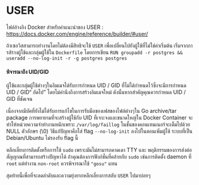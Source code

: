 # USER

ไฟล์อ้างอิง Docker สำหรับคำแนะนำของ USER : <https://docs.docker.com/engine/reference/builder/#user/>

ถ้าเซอวิสสามารถทำงานโดยไม่ต้องมีสิทธิจะใช้ `USER` เพื่อเปลี่ยนไปยังผู้ใช้ที่ไม่ใช่ค่าเริ่มต้น
เริ่มจากการส้รางผู้ใช้และกลุ่มผู้ใช้ใน `Dockerfile` โดยการเขียน `RUN groupadd -r postgres && useradd --no-log-init -r -g postgres postgres`

#### พิจารณาถึง UID/GID

ผู้ใช้และกลุ่มผู้ใช้ต่างๆในอิมเมจได้รับการกำหนด UID / GID ที่ไม่ได้กำหนดไว้ซึ่งจะมีการกำหนด UID / GID“ ถัดไป” โดยไม่คำนึงถึงการสร้างอิมเมจใหม่ ดังนั้นหากสำคัญคุณควรกำหนด UID / GID ที่ชัดเจน

เนื่องจากมีบัคที่ยังไม่ได้รับการแก้ไขในการรับมือของเฟสของไฟล์ต่างๆใน Go archive/tar package การพยายามที่จะสร้างผู้ใช้กับ UID ที่เจาะจงและขนาดใหญ่ใน Docker Container จะทำให้หน่วยความจำทำงานหนักเพราะ `/var/log/faillog` ในชั้นของคอนเทนเนอร์จะเต็มไปด้วย NULL ตัวอักษร (\0) วิธีแก้ปัญหาคือใส่ flag `--no-log-init` ลงไปในตอนเพิ่มผู้ใช้ ระบบที่เป็น Debian/Ubuntu ไม่รองรับ flag นี้

หลีกเลี่ยงการติดตั้งหรือการใช้ `sudo` เพราะมันไม่สามารถคาดเดา TTY และ พฤติกรรมของการส่งต่อสัญญาณที่สามารถสร้างปัญหาได้
ถ้าคุณต้องการฟังก์ชั่นที่คล้ายกับ `sudo` เช่นการติดตั้ง daemon ที่ `root` แต่ทำงาน `non-root` ควรพิจารณาใช้ `"gosu"` แทน

สุดท้ายนี้เพื่อที่จะลดลำดับและความยุ่งยากหลีกเลี่ยงการสลับ `USER` ไปมาบ่อยๆ
